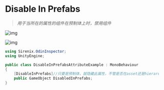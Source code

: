 # Disable In Prefabs

> *用于当所在的属性的组件在预制体上时，禁用组件*

![img](https://aihailan.com/wp-content/uploads/2020/11/post-568-5fb7d8ee4cfe3.png)

![img](https://aihailan.com/wp-content/uploads/2020/11/post-568-5fb7d8eec2fdf.png)

```cs
using Sirenix.OdinInspector;
using UnityEngine;

public class DisableInPrefabsAttributeExample : MonoBehaviour
{
    [DisableInPrefabs]//只要是预制体，就隐藏此属性，不管是否在asset还是hierarchy
    public GameObject DisabledInPrefabs;
}
```